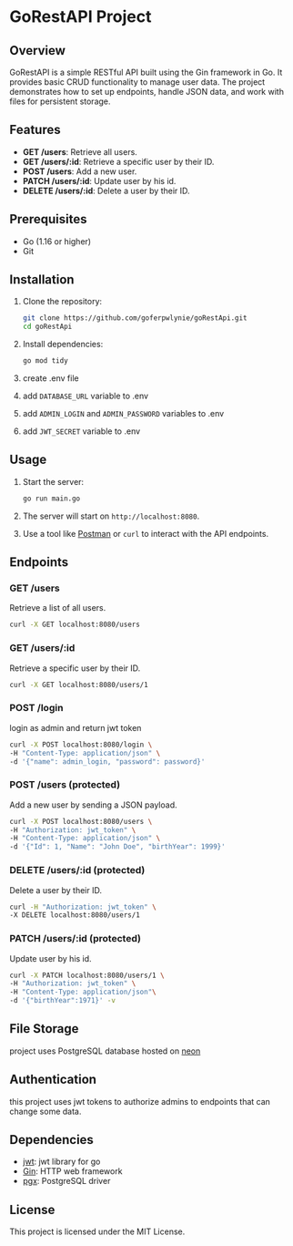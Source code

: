 # GoRestAPI Project

## Overview

GoRestAPI is a simple RESTful API built using the Gin framework in Go. It provides basic CRUD functionality to manage user data. The project demonstrates how to set up endpoints, handle JSON data, and work with files for persistent storage.

## Features

- **GET /users**: Retrieve all users.
- **GET /users/:id**: Retrieve a specific user by their ID.
- **POST /users**: Add a new user.
- **PATCH /users/:id**: Update user by his id.
- **DELETE /users/:id**: Delete a user by their ID.

## Prerequisites

- Go (1.16 or higher)
- Git

## Installation

1. Clone the repository:

   ```bash
   git clone https://github.com/goferpwlynie/goRestApi.git
   cd goRestApi
   ```

2. Install dependencies:

   ```bash
   go mod tidy
   ```

3. create .env file
4. add `DATABASE_URL` variable to .env
5. add `ADMIN_LOGIN` and `ADMIN_PASSWORD` variables to .env
6. add `JWT_SECRET` variable to .env

## Usage

1. Start the server:

   ```bash
   go run main.go
   ```

2. The server will start on `http://localhost:8080`.

3. Use a tool like [Postman](https://www.postman.com/) or `curl` to interact with the API endpoints.

## Endpoints

### GET /users

Retrieve a list of all users.

```bash
curl -X GET localhost:8080/users
```

### GET /users/:id

Retrieve a specific user by their ID.

```bash
curl -X GET localhost:8080/users/1
```

### POST /login

login as admin and return jwt token

```bash
curl -X POST localhost:8080/login \
-H "Content-Type: application/json" \
-d '{"name": admin_login, "password": password}'
```

### POST /users (protected)

Add a new user by sending a JSON payload.

```bash
curl -X POST localhost:8080/users \
-H "Authorization: jwt_token" \
-H "Content-Type: application/json" \
-d '{"Id": 1, "Name": "John Doe", "birthYear": 1999}'
```

### DELETE /users/:id (protected)

Delete a user by their ID.

```bash
curl -H "Authorization: jwt_token" \
-X DELETE localhost:8080/users/1
```

### PATCH /users/:id (protected)

Update user by his id.

```bash
curl -X PATCH localhost:8080/users/1 \
-H "Authorization: jwt_token" \
-H "Content-Type: application/json"\
-d '{"birthYear":1971}' -v
```

## File Storage

project uses PostgreSQL database hosted on [neon](https://neon.tech)

## Authentication

this project uses jwt tokens to authorize admins to endpoints that can change some data.

## Dependencies

- [jwt](github.com/golang-jwt/jwt/v5): jwt library for go
- [Gin](https://github.com/gin-gonic/gin): HTTP web framework
- [pgx](https://github.com/jackc/pgx): PostgreSQL driver

## License

This project is licensed under the MIT License.
